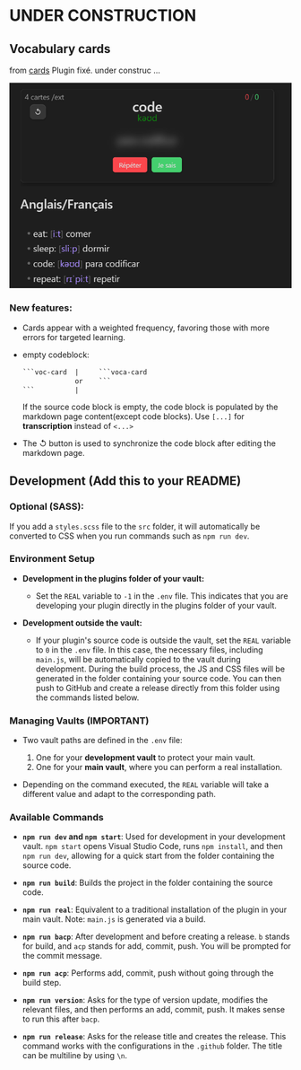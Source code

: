 # UNDER CONSTRUCTION  
  
## Vocabulary cards

from [cards](https://github.com/meniam/obsidian-vocabulary-cards) 
Plugin fixé.  under  construc   ... 

![alt text](assets/image-1.png)

### New features:  

- Cards appear with a weighted frequency, favoring those with more errors for targeted learning.

- empty codeblock:
  ````
  ```voc-card  |     ```voca-card
               or    ```
  ```          |
  ````
  If the source code block is empty, the code block is populated by the markdown page content(except code blocks). Use `[...]` for **transcription** instead of `<...>`   
  
- The ↺ button is used to synchronize the code block after editing the markdown page. 

## Development (Add this to your README)

### Optional (SASS):
If you add a `styles.scss` file to the `src` folder, it will automatically be converted to CSS when you run commands such as `npm run dev`.

### Environment Setup

- **Development in the plugins folder of your vault:**
  - Set the `REAL` variable to `-1` in the `.env` file. This indicates that you are developing your plugin directly in the plugins folder of your vault.

- **Development outside the vault:**
  - If your plugin's source code is outside the vault, set the `REAL` variable to `0` in the `.env` file. In this case, the necessary files, including `main.js`, will be automatically copied to the vault during development. During the build process, the JS and CSS files will be generated in the folder containing your source code. You can then push to GitHub and create a release directly from this folder using the commands listed below.

### Managing Vaults (IMPORTANT)

- Two vault paths are defined in the `.env` file:
  1. One for your **development vault** to protect your main vault.
  2. One for your **main vault**, where you can perform a real installation.

- Depending on the command executed, the `REAL` variable will take a different value and adapt to the corresponding path.

### Available Commands

- **`npm run dev` and `npm start`**: Used for development in your development vault. `npm start` opens Visual Studio Code, runs `npm install`, and then `npm run dev`, allowing for a quick start from the folder containing the source code.

- **`npm run build`**: Builds the project in the folder containing the source code.

- **`npm run real`**: Equivalent to a traditional installation of the plugin in your main vault. Note: `main.js` is generated via a build.

- **`npm run bacp`**: After development and before creating a release. `b` stands for build, and `acp` stands for add, commit, push. You will be prompted for the commit message.

- **`npm run acp`**: Performs add, commit, push without going through the build step.

- **`npm run version`**: Asks for the type of version update, modifies the relevant files, and then performs an add, commit, push. It makes sense to run this after `bacp`.

- **`npm run release`**: Asks for the release title and creates the release. This command works with the configurations in the `.github` folder. The title can be multiline by using `\n`.